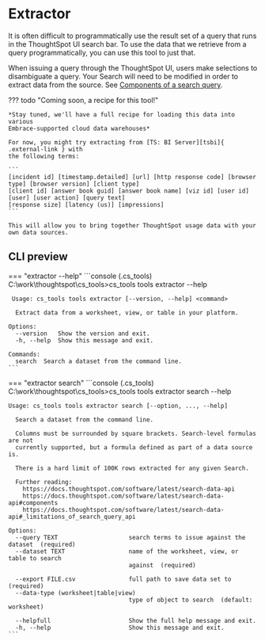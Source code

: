 # Extractor

It is often difficult to programmatically use the result set of a query that runs in the
ThoughtSpot UI search bar. To use the data that we retrieve from a query
programmatically, you can use this tool to just that.

When issuing a query through the ThoughtSpot UI, users make selections to disambiguate
a query. Your Search will need to be modified in order to extract data from the source.
See [Components of a search query][search-components].

??? todo "Coming soon, a recipe for this tool!"

    *Stay tuned, we'll have a full recipe for loading this data into various
    Embrace-supported cloud data warehouses*

    For now, you might try extracting from [TS: BI Server][tsbi]{ .external-link } with
    the following terms:

    ```
    [incident id] [timestamp.detailed] [url] [http response code] [browser type] [browser version] [client type]
    [client id] [answer book guid] [answer book name] [viz id] [user id] [user] [user action] [query text]
    [response size] [latency (us)] [impressions]
    ```

    This will allow you to bring together ThoughtSpot usage data with your own data sources.

## CLI preview

=== "extractor --help"
    ```console
    (.cs_tools) C:\work\thoughtspot\cs_tools>cs_tools tools extractor --help

     Usage: cs_tools tools extractor [--version, --help] <command>

      Extract data from a worksheet, view, or table in your platform.

    Options:
      --version   Show the version and exit.
      -h, --help  Show this message and exit.

    Commands:
      search  Search a dataset from the command line.
    ```

=== "extractor search"
    ```console
    (.cs_tools) C:\work\thoughtspot\cs_tools>cs_tools tools extractor search --help

    Usage: cs_tools tools extractor search [--option, ..., --help]

      Search a dataset from the command line.

      Columns must be surrounded by square brackets. Search-level formulas are not
      currently supported, but a formula defined as part of a data source is.

      There is a hard limit of 100K rows extracted for any given Search.

      Further reading:
        https://docs.thoughtspot.com/software/latest/search-data-api
        https://docs.thoughtspot.com/software/latest/search-data-api#components
        https://docs.thoughtspot.com/software/latest/search-data-api#_limitations_of_search_query_api

    Options:
      --query TEXT                    search terms to issue against the dataset  (required)
      --dataset TEXT                  name of the worksheet, view, or table to search
                                      against  (required)

      --export FILE.csv               full path to save data set to  (required)
      --data-type (worksheet|table|view)
                                      type of object to search  (default: worksheet)

      --helpfull                      Show the full help message and exit.
      -h, --help                      Show this message and exit.
    ```

[tsbi]: https://cloud-docs.thoughtspot.com/admin/system-monitor/worksheets.html#description-of-system-worksheets-and-views
[search-components]: https://docs.thoughtspot.com/software/latest/search-data-api#components
